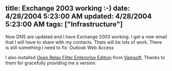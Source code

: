 title: Exchange 2003 working :-)
date: 4/28/2004 5:23:00 AM
updated: 4/28/2004 5:23:00 AM
tags: ["Infrastructure"]
---
Now DNS are updated and I have Exchange 2003 working. I get a new email that I will have to share with my contacts. Thats will be lots of work. There is still something I need to fix: Outlook Web Access

I also installed [Open Relay Filter Enterprise Edition](http://www.vamsoft.com/orf/orfee_prodspec.asp) from [Vamsoft](http://www.vamsoft.com/default.asp). Thanks to them for gracefully providing me a version.
